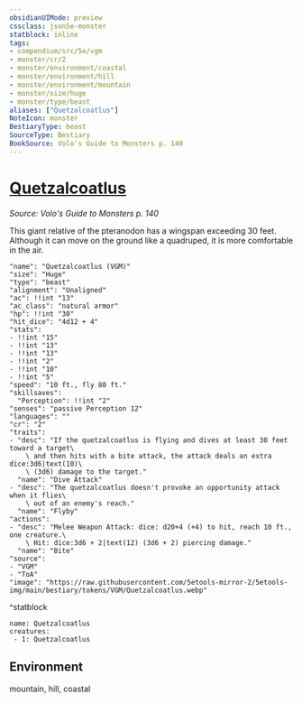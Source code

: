 ```yaml
---
obsidianUIMode: preview
cssclass: json5e-monster
statblock: inline
tags:
- compendium/src/5e/vgm
- monster/cr/2
- monster/environment/coastal
- monster/environment/hill
- monster/environment/mountain
- monster/size/huge
- monster/type/beast
aliases: ["Quetzalcoatlus"]
NoteIcon: monster
BestiaryType: beast
SourceType: Bestiary
BookSource: Volo's Guide to Monsters p. 140
---
```

# [Quetzalcoatlus](3-Mechanics\CLI\bestiary\beast/quetzalcoatlus-vgm.md)
*Source: Volo's Guide to Monsters p. 140*  

This giant relative of the pteranodon has a wingspan exceeding 30 feet. Although it can move on the ground like a quadruped, it is more comfortable in the air.

```statblock
"name": "Quetzalcoatlus (VGM)"
"size": "Huge"
"type": "beast"
"alignment": "Unaligned"
"ac": !!int "13"
"ac_class": "natural armor"
"hp": !!int "30"
"hit_dice": "4d12 + 4"
"stats":
- !!int "15"
- !!int "13"
- !!int "13"
- !!int "2"
- !!int "10"
- !!int "5"
"speed": "10 ft., fly 80 ft."
"skillsaves":
  "Perception": !!int "2"
"senses": "passive Perception 12"
"languages": ""
"cr": "2"
"traits":
- "desc": "If the quetzalcoatlus is flying and dives at least 30 feet toward a target\
    \ and then hits with a bite attack, the attack deals an extra dice:3d6|text(10)\
    \ (3d6) damage to the target."
  "name": "Dive Attack"
- "desc": "The quetzalcoatlus doesn't provoke an opportunity attack when it flies\
    \ out of an enemy's reach."
  "name": "Flyby"
"actions":
- "desc": "Melee Weapon Attack: dice: d20+4 (+4) to hit, reach 10 ft., one creature.\
    \ Hit: dice:3d6 + 2|text(12) (3d6 + 2) piercing damage."
  "name": "Bite"
"source":
- "VGM"
- "ToA"
"image": "https://raw.githubusercontent.com/5etools-mirror-2/5etools-img/main/bestiary/tokens/VGM/Quetzalcoatlus.webp"
```
^statblock

```encounter-table
name: Quetzalcoatlus
creatures:
 - 1: Quetzalcoatlus
```

## Environment

mountain, hill, coastal